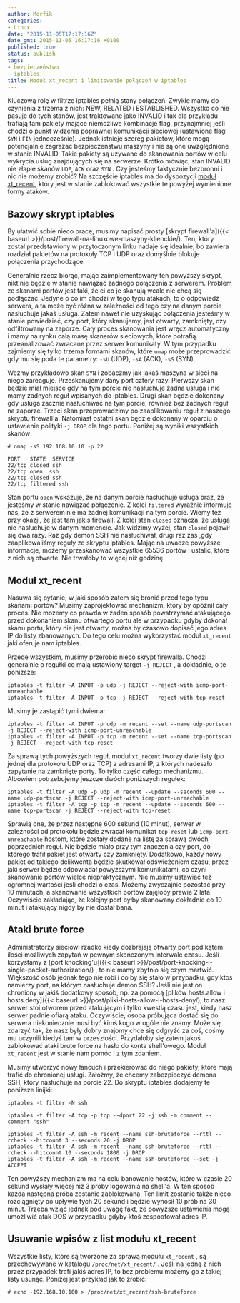 ```yaml
---
author: Morfik
categories:
- Linux
date: "2015-11-05T17:17:16Z"
date_gmt: 2015-11-05 16:17:16 +0100
published: true
status: publish
tags:
- bezpieczeństwo
- iptables
title: Moduł xt_recent i limitowanie połączeń w iptables
---
```


Kluczową rolę w filtrze iptables pełnią stany połączeń. Zwykle mamy do czynienia z trzema z nich:
NEW, RELATED i ESTABLISHED. Wszystko co nie pasuje do tych stanów, jest traktowane jako INVALID i
tak dla przykładu trafiają tam pakiety mające niemożliwe kombinacje flag, przynajmniej jeśli chodzi
o punkt widzenia poprawnej komunikacji sieciowej (ustawione flagi `SYN` i `FIN` jednocześnie).
Jednak istnieje szereg pakietów, które mogą potencjalnie zagrażać bezpieczeństwu maszyny i nie są
one uwzględnione w stanie INVALID. Takie pakiety są używane do skanowania portów w celu wykrycia
usług znajdujących się na serwerze. Krótko mówiąc, stan INVALID nie złapie skanów `UDP`, `ACK` oraz
`SYN` . Czy jesteśmy faktycznie bezbronni i nic nie możemy zrobić? Na szczęście iptables ma do
dyspozycji [moduł xt\_recent](http://ipset.netfilter.org/iptables-extensions.man.html), który jest w
stanie zablokować wszystkie te powyżej wymienione formy ataków.

<!--more-->
## Bazowy skrypt iptables

By ułatwić sobie nieco pracę, musimy napisać prosty [skrypt
firewall'a]({{< baseurl >}}/post/firewall-na-linuxowe-maszyny-klienckie/). Ten, który został
przedstawiony w przytoczonym linku nadaje się idealnie, bo zawiera rozdział pakietów na protokoły
TCP i UDP oraz domyślnie blokuje połączenia przychodzące.

Generalnie rzecz biorąc, mając zaimplementowany ten powyższy skrypt, nikt nie będzie w stanie
nawiązać żadnego połączenia z serwerem. Problem ze skanami portów jest taki, że ci co je skanują
wcale nie chcą się podłączać. Jedyne o co im chodzi w tego typu atakach, to o odpowiedź serwera, a
ta może być różna w zależności od tego czy na danym porcie nasłuchuje jakaś usługa. Zatem nawet nie
uzyskując połączenia jesteśmy w stanie powiedzieć, czy port, który skanujemy, jest otwarty,
zamknięty, czy odfiltrowany na zaporze. Cały proces skanowania jest wręcz automatyczny i mamy na
rynku całą masę skanerów sieciowych, które potrafią przeanalizować zwracane przez serwer komunikaty.
W tym przypadku zajmiemy się tylko trzema formami skanów, które `nmap` może przeprowadzić gdy mu się
poda te parametry: `-sU` (UDP), `-sA` (ACK), `-sS` (SYN).

Weźmy przykładowo skan `SYN` i zobaczmy jak jakaś maszyna w sieci na niego zareaguje. Przeskanujemy
dany port cztery razy. Pierwszy skan będzie miał miejsce gdy na tym porcie nie nasłuchuje żadna
usługa i nie mamy żadnych reguł wpisanych do iptables. Drugi skan będzie dokonany gdy usługa
zacznie nasłuchiwać na tym porcie, również bez żadnych reguł na zaporze. Trzeci skan przeprowadzimy
po zaaplikowaniu reguł z naszego skryptu firewall'a. Natomiast ostatni skan będzie dokonany w
oparciu o ustawienie polityki `-j DROP` dla tego portu. Poniżej są wyniki wszystkich skanów:

    # nmap -sS 192.168.10.10 -p 22

    PORT   STATE  SERVICE
    22/tcp closed ssh
    22/tcp open  ssh
    22/tcp closed ssh
    22/tcp filtered ssh

Stan portu `open` wskazuje, że na danym porcie nasłuchuje usługa oraz, że jesteśmy w stanie nawiązać
połączenie. Z kolei `filtered` wyraźnie informuje nas, że z serwerem nie ma żadnej komunikacji na
tym porcie. Wiemy też przy okazji, że jest tam jakiś firewall. Z kolei stan `closed` oznacza, że
usługa nie nasłuchuje w danym momencie. Jak widzimy wyżej, stan `closed` pojawił się dwa razy. Raz
gdy demon SSH nie nasłuchiwał, drugi raz zaś ,gdy zaaplikowaliśmy reguły ze skryptu iptables. Mając
na uwadze powyższe informacje, możemy przeskanować wszystkie 65536 portów i ustalić, które z nich są
otwarte. Nie trwałoby to więcej niż godzinę.

## Moduł xt\_recent

Nasuwa się pytanie, w jaki sposób zatem się bronić przed tego typu skanami portów? Musimy
zaprojektować mechanizm, który by opóźnił cały proces. Nie możemy co prawda w żaden sposób
powstrzymać atakującego przed dokonaniem skanu otwartego portu ale w przypadku gdyby dokonał skanu
portu, który nie jest otwarty, można by czasowo dopisać jego adres IP do listy zbanowanych. Do tego
celu można wykorzystać moduł `xt_recent` jaki oferuje nam iptables.

Przede wszystkim, musimy przerobić nieco skrypt firewalla. Chodzi generalnie o regułki co mają
ustawiony target `-j REJECT` , a dokładnie, o te poniższe:

    iptables -t filter -A INPUT -p udp -j REJECT --reject-with icmp-port-unreachable
    iptables -t filter -A INPUT -p tcp -j REJECT --reject-with tcp-reset

Musimy je zastąpić tymi
    dwiema:

    iptables -t filter -A INPUT -p udp -m recent --set --name udp-portscan -j REJECT --reject-with icmp-port-unreachable
    iptables -t filter -A INPUT -p tcp -m recent --set --name tcp-portscan -j REJECT --reject-with tcp-reset

Za sprawą tych powyższych reguł, moduł `xt_recent` tworzy dwie listy (po jednej dla protokołu UDP
oraz TCP) z adresami IP, z których nadeszło zapytanie na zamknięte porty. To tylko część całego
mechanizmu. Albowiem potrzebujemy jeszcze dwóch poniższych
    regułek:

    iptables -t filter -A udp -p udp -m recent --update --seconds 600 --name udp-portscan -j REJECT --reject-with icmp-port-unreachable
    iptables -t filter -A tcp -p tcp -m recent --update --seconds 600 --name tcp-portscan -j REJECT --reject-with tcp-reset

Sprawią one, że przez następne 600 sekund (10 minut), serwer w zależności od protokołu będzie
zwracał komunikat `tcp-reset` lub `icmp-port-unreachable` hostom, które zostały dodane na listę za
sprawą dwóch poprzednich reguł. Nie będzie miało przy tym znaczenia czy port, do którego trafił
pakiet jest otwarty czy zamknięty. Dodatkowo, każdy nowy pakiet od takiego delikwenta będzie
skutkował odświeżeniem czasu, przez jaki serwer będzie odpowiadał powyższymi komunikatami, co czyni
skanowanie portów wielce niepraktycznym. Nie musimy ustawiać też ogromnej wartości jeśli chodzi o
czas. Możemy zwyczajnie pozostać przy 10 minutach, a skanowanie wszystkich portów zajęłoby prawie 2
lata. Oczywiście zakładając, że kolejny port byłby skanowany dokładnie co 10 minut i atakujący nigdy
by nie dostał bana.

## Ataki brute force

Administratorzy sieciowi rzadko kiedy dozbrajają otwarty port pod kątem ilości możliwych zapytań w
pewnym skończonym interwale czasu. Jeśli korzystamy z [port
knocking'u]({{< baseurl >}}/post/port-knocking-i-single-packet-authorization/) , to nie mamy
zbytnio się czym martwić. Większość osób jednak tego nie robi i co by się stało w przypadku, gdy
ktoś namierzy port, na którym nasłuchuje demon SSH? Jeśli nie jest on chroniony w jakiś dodatkowy
sposób, np. za pomocą [plików hosts.allow i
hosts.deny]({{< baseurl >}}/post/pliki-hosts-allow-i-hosts-deny/), to nasz serwer stoi otworem
przed atakującym i tylko kwestią czasu jest, kiedy nasz serwer padnie ofiarą ataku. Oczywiście,
osoba próbująca dostać się do serwera niekoniecznie musi być kimś kogo w ogóle nie znamy. Może się
zdarzyć tak, że nasz były dobry znajomy chce się odgryźć za coś, cośmy mu uczynili kiedyś tam w
przeszłości. Przydałoby się zatem jakoś zablokować ataki brute force na hasło do konta shell'owego.
Moduł `xt_recent` jest w stanie nam pomóc i z tym zdaniem.

Musimy utworzyć nowy łańcuch i przekierować do niego pakiety, które mają trafić do chronionej
usługi. Załóżmy, że chcemy zabezpieczyć demona SSH, który nasłuchuje na porcie 22. Do skryptu
iptables dodajemy te poniższe linijki:

    iptables -t filter -N ssh

    iptables -t filter -A tcp -p tcp --dport 22 -j ssh -m comment --comment "ssh"

    iptables -t filter -A ssh -m recent --name ssh-bruteforce --rttl --rcheck --hitcount 3 --seconds 20 -j DROP
    iptables -t filter -A ssh -m recent --name ssh-bruteforce --rttl --rcheck --hitcount 10 --seconds 1800 -j DROP
    iptables -t filter -A ssh -m recent --name ssh-bruteforce --set -j ACCEPT

Ten powyższy mechanizm ma na celu banowanie hostów, które w czasie 20 sekund wysłały więcej niż 3
próby logowania na shell'a. W ten sposób każda następna próba zostanie zablokowana. Ten limit
zostanie także nieco rozciągnięty po upływie tych 20 sekund i będzie wynosił 10 prób na 30 minut.
Trzeba wziąć jednak pod uwagę fakt, że powyższe ustawienia mogą umożliwić atak DOS w przypadku gdyby
ktoś zespoofował adres IP.

## Usuwanie wpisów z list modułu xt\_recent

Wszystkie listy, które są tworzone za sprawą modułu `xt_recent` , są przechowywane w katalogu
`/proc/net/xt_recent/` . Jeśli na jedną z nich przez przypadek trafi jakiś adres IP, to bez problemu
możemy go z takiej listy usunąć. Poniżej jest przykład jak to zrobić:

    # echo -192.168.10.100 > /proc/net/xt_recent/ssh-bruteforce
